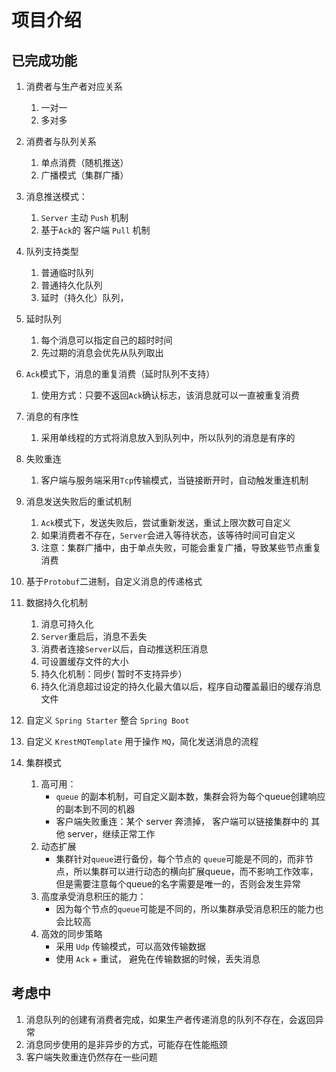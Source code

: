 # 项目介绍

## 已完成功能

1. 消费者与生产者对应关系
   1. 一对一
   2. 多对多
2. 消费者与队列关系
   1. 单点消费（随机推送）
   2. 广播模式（集群广播）
3. 消息推送模式：
   1. `Server` 主动 `Push` 机制
   2. 基于`Ack`的 客户端 `Pull` 机制
4. 队列支持类型
   1. 普通临时队列
   2. 普通持久化队列
   3. 延时（持久化）队列，
5. 延时队列
   1. 每个消息可以指定自己的超时时间
   2. 先过期的消息会优先从队列取出
6. `Ack`模式下，消息的重复消费（延时队列不支持）
   1. 使用方式：只要不返回`Ack`确认标志，该消息就可以一直被重复消费

7. 消息的有序性
   1. 采用单线程的方式将消息放入到队列中，所以队列的消息是有序的

8. 失败重连
   1. 客户端与服务端采用`Tcp`传输模式，当链接断开时，自动触发重连机制

9. 消息发送失败后的重试机制
   1. `Ack`模式下，发送失败后，尝试重新发送，重试上限次数可自定义
   2. 如果消费者不存在，`Server`会进入等待状态，该等待时间可自定义
   3. 注意：集群广播中，由于单点失败，可能会重复广播，导致某些节点重复消费
10. 基于`Protobuf`二进制，自定义消息的传递格式
11. 数据持久化机制
    1. 消息可持久化
    2. `Server`重启后，消息不丢失
    3. 消费者连接`Server`以后，自动推送积压消息
    4. 可设置缓存文件的大小
    5. 持久化机制：同步( 暂时不支持异步）
    6. 持久化消息超过设定的持久化最大值以后，程序自动覆盖最旧的缓存消息文件
12. 自定义 `Spring Starter` 整合 `Spring Boot`
13. 自定义 `KrestMQTemplate` 用于操作 `MQ`，简化发送消息的流程
14. 集群模式
    1. 高可用：
       + `queue` 的副本机制，可自定义副本数，集群会将为每个queue创建响应的副本到不同的机器
       + 客户端失败重连：某个 server 奔溃掉， 客户端可以链接集群中的 其他 server，继续正常工作
    2. 动态扩展
       + 集群针对`queue`进行备份，每个节点的 `queue`可能是不同的，而非节点，所以集群可以进行动态的横向扩展queue，而不影响工作效率，但是需要注意每个queue的名字需要是唯一的，否则会发生异常
    3. 高度承受消息积压的能力：
       + 因为每个节点的`queue`可能是不同的，所以集群承受消息积压的能力也会比较高
    4. 高效的同步策略
       + 采用 `Udp` 传输模式，可以高效传输数据
       + 使用 `Ack` + 重试， 避免在传输数据的时候，丢失消息





## 考虑中

1. 消息队列的创建有消费者完成，如果生产者传递消息的队列不存在，会返回异常
1. 消息同步使用的是非异步的方式，可能存在性能瓶颈
1. 客户端失败重连仍然存在一些问题
